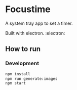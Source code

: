 # Focustime

A system tray app to set a timer.

Built with electron. :electron:

## How to run

### Development

```bash
npm install
npm run generate:images
npm start
```

